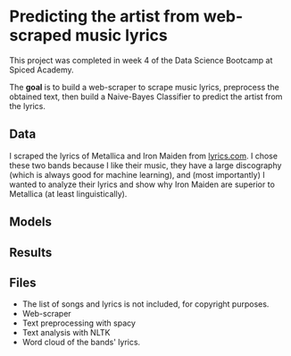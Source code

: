 # Predicting the artist from web-scraped music lyrics

This project was completed in week 4 of the Data Science Bootcamp at Spiced Academy.

The **goal** is to build a web-scraper to scrape music lyrics, preprocess the obtained text, then build a Naive-Bayes Classifier to predict the artist from the lyrics.

## Data
I scraped the lyrics of Metallica and Iron Maiden from [lyrics.com](www.lyrics.com). I chose these two bands because I like their music, they have a large discography (which is always good for machine learning), and (most importantly) I wanted to analyze their lyrics and show why Iron Maiden are superior to Metallica (at least linguistically).

## Models

## Results


## Files
- The list of songs and lyrics is not included, for copyright purposes.
- Web-scraper
- Text preprocessing with spacy
- Text analysis with NLTK
- Word cloud of the bands' lyrics.

